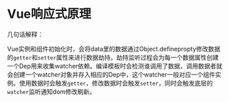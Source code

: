 # Vue响应式原理

几句话解释：

Vue实例和组件初始化时，会将data里的数据通过Object.definepropty修改数据的`getter`和`setter`属性来进行数据劫持，劫持监听过程会为每一个数据属性创建一个Dep用来收集watcher依赖。编译模板时会检测谁调用了数据，调用数据者就会创建一个watcher对象并存入相应的Dep中，这个watcher一般对应一个组件实例。使用数据时会触发`getter`，修改数据时会触发`setter`，同时会触发底层的`watcher`监听通知dom修改刷新。

